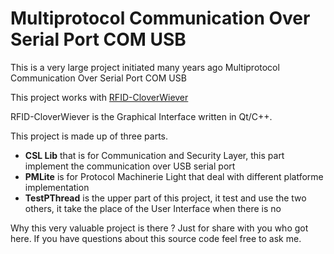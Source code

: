 # Multiprotocol Communication Over Serial Port COM USB
This is a very large project initiated many years ago
Multiprotocol Communication Over Serial Port COM USB

This project works with [RFID-CloverWiever](https://github.com/mabyre/RFID-CloverWiever "RFID-CloverWiever")

RFID-CloverWiever is the Graphical Interface written in Qt/C++.

This project is made up of three parts.

- **CSL Lib** that is for Communication and Security Layer, this part implement the communication over USB serial port
- **PMLite** is for Protocol Machinerie Light that deal with different platforme implementation
- **TestPThread** is the upper part of this project, it test and use the two others, it take the place of the User Interface when there is no

Why this very valuable project is there ? Just for share with you who got here. If you have questions about this source code feel free to ask me.
